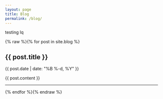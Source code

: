 ```yaml
---
layout: page
title: Blog
permalink: /blog/
---
```


testing lq 

{% raw %}{% for post in site.blog %}
<h2>{{ post.title }}</h2>
<p>{{ post.date | date: "%B %-d, %Y" }}</p>
{{ post.content }}
<hr>
{% endfor %}{% endraw %}
